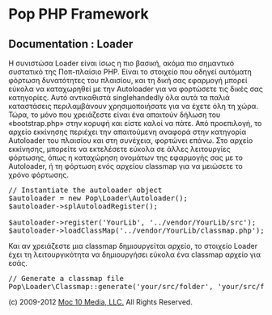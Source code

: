 Pop PHP Framework
=================

Documentation : Loader
----------------------

Η συνιστώσα Loader είναι ίσως η πιο βασική, ακόμα πιο σημαντικό συστατικό της Ποπ-πλαίσιο PHP. Είναι το στοιχείο που οδηγεί αυτόματη φόρτωση δυνατότητες του πλαισίου, και τη δική σας εφαρμογή μπορεί εύκολα να καταχωρηθεί με την Autoloader για να φορτώσετε τις δικές σας κατηγορίες. Αυτό αντικαθιστά singlehandedly όλα αυτά τα παλιά καταστάσεις περιλαμβάνουν χρησιμοποιήσατε για να έχετε όλη τη χώρα. Τώρα, το μόνο που χρειάζεστε είναι ένα απαιτούν δήλωση του «bootstrap.php» στην κορυφή και είστε καλοί να πάτε. Από προεπιλογή, το αρχείο εκκίνησης περιέχει την απαιτούμενη αναφορά στην κατηγορία Autoloader του πλαισίου και στη συνέχεια, φορτώνει επάνω. Στο αρχείο εκκίνησης, μπορείτε να εκτελέσετε εύκολα σε άλλες λειτουργίες φόρτωσης, όπως η καταχώρηση ονομάτων της εφαρμογής σας με το Autoloader, ή τη φόρτωση ενός αρχείου classmap για να μειώσετε το χρόνο φόρτωσης.

<pre>
// Instantiate the autoloader object
$autoloader = new Pop\Loader\Autoloader();
$autoloader->splAutoloadRegister();

$autoloader->register('YourLib', '../vendor/YourLib/src');
$autoloader->loadClassMap('../vendor/YourLib/classmap.php');
</pre>

Και αν χρειάζεστε μια classmap δημιουργείται αρχείο, το στοιχείο Loader έχει τη λειτουργικότητα να δημιουργήσει εύκολα ένα classmap αρχείο για εσάς.


<pre>
// Generate a classmap file
Pop\Loader\Classmap::generate('your/src/folder', 'your/src/folder/classmap.php');
</pre>

(c) 2009-2012 [Moc 10 Media, LLC.](http://www.moc10media.com) All Rights Reserved.
